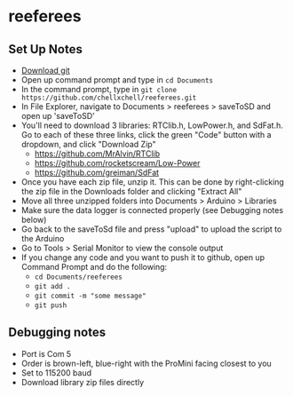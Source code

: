 # reeferees

## Set Up Notes
* [Download git](https://git-scm.com/downloads)
* Open up command prompt and type in `cd Documents`
* In the command prompt, type in `git clone https://github.com/chellxchell/reeferees.git`
* In File Explorer, navigate to Documents > reeferees > saveToSD and open up 'saveToSD'
* You'll need to download 3 libraries: RTClib.h, LowPower.h, and SdFat.h. Go to each of these three links, click the green "Code" button with a dropdown, and click "Download Zip"
  * https://github.com/MrAlvin/RTClib
  * https://github.com/rocketscream/Low-Power
  * https://github.com/greiman/SdFat
* Once you have each zip file, unzip it. This can be done by right-clicking the zip file in the Downloads folder and clicking "Extract All"
* Move all three unzipped folders into Documents > Arduino > Libraries
* Make sure the data logger is connected properly (see Debugging notes below)
* Go back to the saveToSd file and press "upload" to upload the script to the Arduino
* Go to Tools > Serial Monitor to view the console output
* If you change any code and you want to push it to github, open up Command Prompt and do the following:
  * `cd Documents/reeferees`
  * `git add .`
  * `git commit -m "some message"`
  * `git push`
## Debugging notes
* Port is Com 5
* Order is brown-left, blue-right with the ProMini facing closest to you
* Set to 115200 baud
* Download library zip files directly
